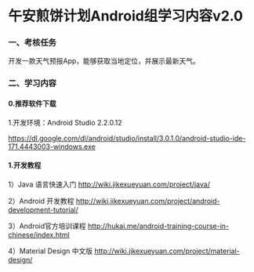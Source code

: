 # 午安煎饼计划Android组学习内容v2.0

### 一、考核任务

开发一款天气预报App，能够获取当地定位，并展示最新天气。

### 二、学习内容

#### 0.推荐软件下载

1.开发环境：Android Studio 2.2.0.12

https://dl.google.com/dl/android/studio/install/3.0.1.0/android-studio-ide-171.4443003-windows.exe

#### 1.开发教程

1）Java 语言快速入门
http://wiki.jikexueyuan.com/project/java/

2）Android 开发教程
http://wiki.jikexueyuan.com/project/android-development-tutorial/

3）Android官方培训课程
http://hukai.me/android-training-course-in-chinese/index.html

4）Material Design 中文版
http://wiki.jikexueyuan.com/project/material-design/


